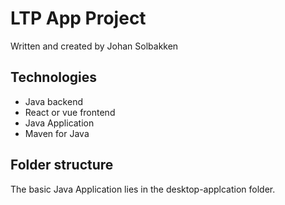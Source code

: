 # LTP App Project

Written and created by Johan Solbakken

## Technologies

- Java backend
- React or vue frontend
- Java Application
- Maven for Java

## Folder structure
The basic Java Application lies in the desktop-applcation folder.